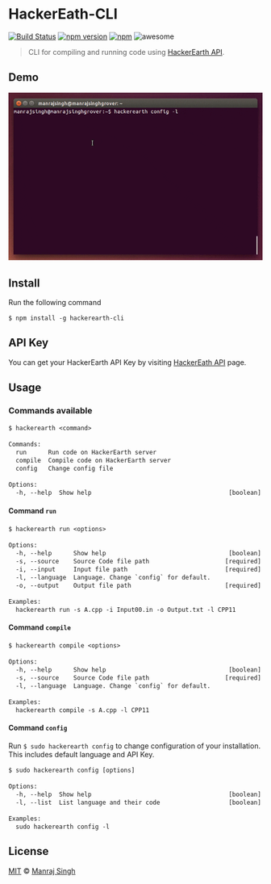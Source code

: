 # HackerEath-CLI
[![Build Status](https://travis-ci.org/ManrajGrover/HackerEarth-CLI.svg?branch=master)](https://travis-ci.org/ManrajGrover/HackerEarth-CLI) [![npm version](https://badge.fury.io/js/hackerearth-cli.svg)](https://www.npmjs.com/package/hackerearth-cli) [![npm](https://img.shields.io/npm/dt/hackerearth-cli.svg?maxAge=2592000)](https://www.npmjs.com/package/hackerearth-cli) ![awesome](https://img.shields.io/badge/awesome-yes-green.svg)
> CLI for compiling and running code using [HackerEarth API](https://www.hackerearth.com/docs/api/developers/code/legacy/).

## Demo

![Demo](https://raw.githubusercontent.com/ManrajGrover/HackerEarth-CLI/master/Assets/Demo.gif)

## Install

Run the following command

```shell
$ npm install -g hackerearth-cli
```

## API Key

You can get your HackerEarth API Key by visiting [HackerEath API](https://www.hackerearth.com/api/register/) page.


## Usage

### Commands available

```shell
$ hackerearth <command>

Commands:
  run      Run code on HackerEarth server
  compile  Compile code on HackerEarth server
  config   Change config file

Options:
  -h, --help  Show help                                      [boolean]

```


#### Command `run`

```shell
$ hackerearth run <options>

Options:
  -h, --help      Show help                                  [boolean]
  -s, --source    Source Code file path                     [required]
  -i, --input     Input file path                           [required]
  -l, --language  Language. Change `config` for default.
  -o, --output    Output file path                          [required]

Examples:
  hackerearth run -s A.cpp -i Input00.in -o Output.txt -l CPP11

```

#### Command `compile`

```shell
$ hackerearth compile <options>

Options:
  -h, --help      Show help                                  [boolean]
  -s, --source    Source Code file path                     [required]
  -l, --language  Language. Change `config` for default.

Examples:
  hackerearth compile -s A.cpp -l CPP11
```

#### Command `config`
Run `$ sudo hackerearth config` to change configuration of your installation. This includes default language and API Key.

```shell
$ sudo hackerearth config [options]

Options:
  -h, --help  Show help                                      [boolean]
  -l, --list  List language and their code                   [boolean]

Examples:
  sudo hackerearth config -l
```

## License

[MIT](https://github.com/ManrajGrover/HackerEarth-CLI/blob/master/LICENSE) © [Manraj Singh](https://github.com/ManrajGrover)

